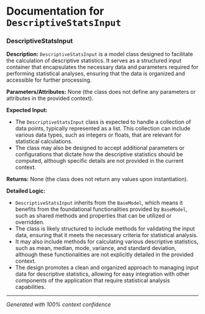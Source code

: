 # Documentation for `DescriptiveStatsInput`

### DescriptiveStatsInput

**Description:**
`DescriptiveStatsInput` is a model class designed to facilitate the calculation of descriptive statistics. It serves as a structured input container that encapsulates the necessary data and parameters required for performing statistical analyses, ensuring that the data is organized and accessible for further processing.

**Parameters/Attributes:**
None (the class does not define any parameters or attributes in the provided context).

**Expected Input:**
- The `DescriptiveStatsInput` class is expected to handle a collection of data points, typically represented as a list. This collection can include various data types, such as integers or floats, that are relevant for statistical calculations.
- The class may also be designed to accept additional parameters or configurations that dictate how the descriptive statistics should be computed, although specific details are not provided in the current context.

**Returns:**
None (the class does not return any values upon instantiation).

**Detailed Logic:**
- `DescriptiveStatsInput` inherits from the `BaseModel`, which means it benefits from the foundational functionalities provided by `BaseModel`, such as shared methods and properties that can be utilized or overridden.
- The class is likely structured to include methods for validating the input data, ensuring that it meets the necessary criteria for statistical analysis.
- It may also include methods for calculating various descriptive statistics, such as mean, median, mode, variance, and standard deviation, although these functionalities are not explicitly detailed in the provided context.
- The design promotes a clean and organized approach to managing input data for descriptive statistics, allowing for easy integration with other components of the application that require statistical analysis capabilities.

---
*Generated with 100% context confidence*

